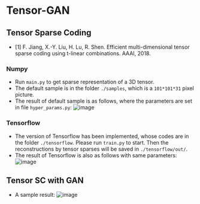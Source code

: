 # Tensor-GAN

## Tensor Sparse Coding

* [1] F. Jiang, X.-Y. Liu, H. Lu, R. Shen. Efficient multi-dimensional tensor sparse coding using t-linear combinations. AAAI, 2018.

### Numpy
- Run `main.py` to get sparse representation of a 3D tensor. 
- The default sample is in the folder `./samples`, which is a `101*101*31` pixel picture.
- The result of default sample is as follows, where the parameters are set in file `hyper_params.py`:
 ![image](https://github.com/hust512/Tensor-GAN/blob/master/balloon_sc_result.png)
 
 ### Tensorflow
- The version of Tensorflow has been implemented, whose codes are in the folder `./tensorflow`. Please run `train.py` to start. Then the reconstructions by tensor sparses will be saved in `./tensorflow/out/`.
- The result of Tensorflow is also as follows with same parameters:
![image](https://github.com/hust512/Tensor-GAN/blob/master/tensorflow/balloon_sc_tensorflow.png)

## Tensor SC with GAN
- A sample result:
![image](https://github.com/hust512/Tensor-GAN/blob/master/tensorflow/tgan_sample.png)
